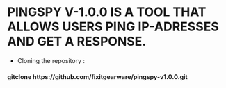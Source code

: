 # PINGSPY V-1.0.0 IS A TOOL THAT ALLOWS USERS PING IP-ADRESSES AND GET A RESPONSE.


- Cloning the repository :

<h4>gitclone https://github.com/fixitgearware/pingspy-v1.0.0.git </h4>
